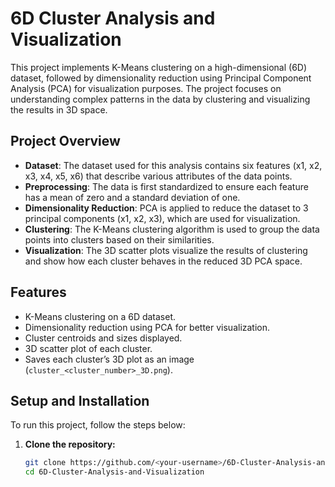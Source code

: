 # 6D Cluster Analysis and Visualization

This project implements K-Means clustering on a high-dimensional (6D) dataset, followed by dimensionality reduction using Principal Component Analysis (PCA) for visualization purposes. The project focuses on understanding complex patterns in the data by clustering and visualizing the results in 3D space.

## Project Overview

- **Dataset**: The dataset used for this analysis contains six features (x1, x2, x3, x4, x5, x6) that describe various attributes of the data points.
- **Preprocessing**: The data is first standardized to ensure each feature has a mean of zero and a standard deviation of one.
- **Dimensionality Reduction**: PCA is applied to reduce the dataset to 3 principal components (x1, x2, x3), which are used for visualization.
- **Clustering**: The K-Means clustering algorithm is used to group the data points into clusters based on their similarities.
- **Visualization**: The 3D scatter plots visualize the results of clustering and show how each cluster behaves in the reduced 3D PCA space.
  
## Features

- K-Means clustering on a 6D dataset.
- Dimensionality reduction using PCA for better visualization.
- Cluster centroids and sizes displayed.
- 3D scatter plot of each cluster.
- Saves each cluster’s 3D plot as an image (`cluster_<cluster_number>_3D.png`).

## Setup and Installation

To run this project, follow the steps below:

1. **Clone the repository:**

   ```bash
   git clone https://github.com/<your-username>/6D-Cluster-Analysis-and-Visualization.git
   cd 6D-Cluster-Analysis-and-Visualization
